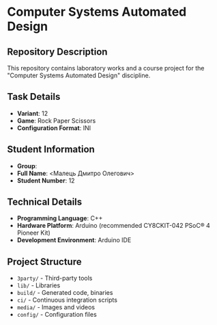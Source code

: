 # Computer Systems Automated Design

## Repository Description
This repository contains laboratory works and a course project for the "Computer Systems Automated Design" discipline.

## Task Details
- **Variant**: 12
- **Game**: Rock Paper Scissors
- **Configuration Format**: INI

## Student Information
- **Group**: <KI-408>
- **Full Name**: <Малець Дмитро Олегович>
- **Student Number**: 12

## Technical Details
- **Programming Language**: C++
- **Hardware Platform**: Arduino (recommended CY8CKIT-042 PSoC® 4 Pioneer Kit)
- **Development Environment**: Arduino IDE

## Project Structure
- `3party/` - Third-party tools
- `lib/` - Libraries
- `build/` - Generated code, binaries
- `ci/` - Continuous integration scripts
- `media/` - Images and videos
- `config/` - Configuration files
